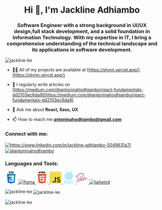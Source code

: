 <h1 align="center">Hi 👋, I'm Jackline Adhiambo</h1>
<h3 align="center">Software Engineer with a strong background in UI/UX design,full stack development, and a solid foundation in Information Technology. With my expertise in IT, I bring a comprehensive understanding of the technical landscape and its applications in software development.</h3>

<p align="left"> <img src="https://komarev.com/ghpvc/?username=jackline-ke&label=Profile%20views&color=0e75b6&style=flat" alt="jackline-ke" /> </p>

- 👨‍💻 All of my projects are available at [https://qlynn.vercel.app/](https://qlynn.vercel.app/)

- 📝 I regularly write articles on [https://medium.com/@antoninahodhiambo/react-fundamentals-dd2103ec6da9](https://medium.com/@antoninahodhiambo/react-fundamentals-dd2103ec6da9)

- 💬 Ask me about **React, Sass, UX**

- 📫 How to reach me **antoninahodhiambo@gmail.com**

<h3 align="left">Connect with me:</h3>
<p align="left">
<a href="https://linkedin.com/in/https://www.linkedin.com/in/jackline-adhiambo-5049631a7/" target="blank"><img align="center" src="https://raw.githubusercontent.com/rahuldkjain/github-profile-readme-generator/master/src/images/icons/Social/linked-in-alt.svg" alt="https://www.linkedin.com/in/jackline-adhiambo-5049631a7/" height="30" width="40" /></a>
<a href="https://medium.com/@antoninahodhiambo" target="blank"><img align="center" src="https://raw.githubusercontent.com/rahuldkjain/github-profile-readme-generator/master/src/images/icons/Social/medium.svg" alt="@antoninahodhiambo" height="30" width="40" /></a>
</p>

<h3 align="left">Languages and Tools:</h3>
<p align="left"> <a href="https://www.w3schools.com/css/" target="_blank" rel="noreferrer"> <img src="https://raw.githubusercontent.com/devicons/devicon/master/icons/css3/css3-original-wordmark.svg" alt="css3" width="40" height="40"/> </a> <a href="https://www.figma.com/" target="_blank" rel="noreferrer"> <img src="https://www.vectorlogo.zone/logos/figma/figma-icon.svg" alt="figma" width="40" height="40"/> </a> <a href="https://www.w3.org/html/" target="_blank" rel="noreferrer"> <img src="https://raw.githubusercontent.com/devicons/devicon/master/icons/html5/html5-original-wordmark.svg" alt="html5" width="40" height="40"/> </a> <a href="https://developer.mozilla.org/en-US/docs/Web/JavaScript" target="_blank" rel="noreferrer"> <img src="https://raw.githubusercontent.com/devicons/devicon/master/icons/javascript/javascript-original.svg" alt="javascript" width="40" height="40"/> </a> <a href="https://reactjs.org/" target="_blank" rel="noreferrer"> <img src="https://raw.githubusercontent.com/devicons/devicon/master/icons/react/react-original-wordmark.svg" alt="react" width="40" height="40"/> </a> <a href="https://sass-lang.com" target="_blank" rel="noreferrer"> <img src="https://raw.githubusercontent.com/devicons/devicon/master/icons/sass/sass-original.svg" alt="sass" width="40" height="40"/> </a> <a href="https://tailwindcss.com/" target="_blank" rel="noreferrer"> <img src="https://www.vectorlogo.zone/logos/tailwindcss/tailwindcss-icon.svg" alt="tailwind" width="40" height="40"/> </a> </p>

<p><img align="left" src="https://github-readme-stats.vercel.app/api/top-langs?username=jackline-ke&show_icons=true&locale=en&layout=compact" alt="jackline-ke" /></p>

<p>&nbsp;<img align="center" src="https://github-readme-stats.vercel.app/api?username=jackline-ke&show_icons=true&locale=en" alt="jackline-ke" /></p>

<p><img align="center" src="https://github-readme-streak-stats.herokuapp.com/?user=jackline-ke&" alt="jackline-ke" /></p>

